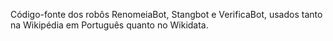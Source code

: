 Código-fonte dos robôs RenomeiaBot, Stangbot e VerificaBot, usados tanto na Wikipédia em Português quanto no Wikidata.

